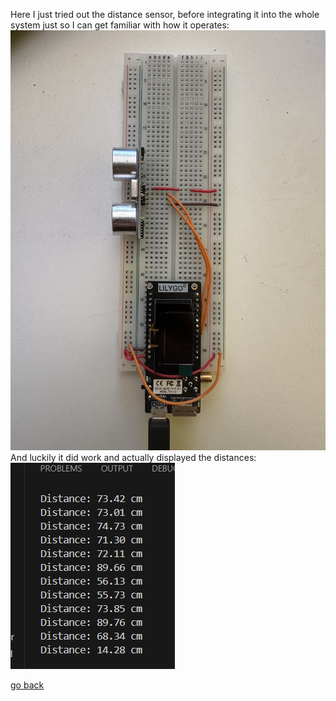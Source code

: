 Here I just tried out the distance sensor, before integrating it into the whole system just so I can get familiar with how it operates:
![build](images/DistanceSensor.jpg "Build")
And luckily it did work and actually displayed the distances:
![Distances](images/Distances.png "Distances")

[go back](/doc/PersonalDevelopmentPlan.md)